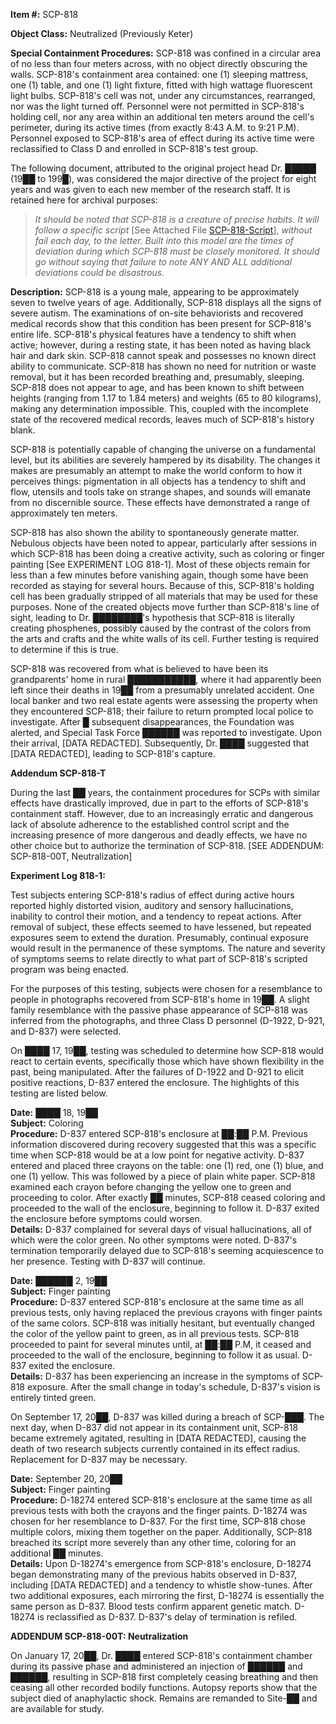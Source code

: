 **Item #:** SCP-818

**Object Class:** Neutralized (Previously Keter)

**Special Containment Procedures:** SCP-818 was confined in a circular area of no less than four meters across, with no object directly obscuring the walls. SCP-818's containment area contained: one (1) sleeping mattress, one (1) table, and one (1) light fixture, fitted with high wattage fluorescent light bulbs. SCP-818's cell was not, under any circumstances, rearranged, nor was the light turned off. Personnel were not permitted in SCP-818's holding cell, nor any area within an additional ten meters around the cell's perimeter, during its active times (from exactly 8:43 A.M. to 9:21 P.M). Personnel exposed to SCP-818's area of effect during its active time were reclassified to Class D and enrolled in SCP-818's test group.

The following document, attributed to the original project head Dr. █████ (19██ to 199█), was considered the major directive of the project for eight years and was given to each new member of the research staff. It is retained here for archival purposes:

> _It should be noted that SCP-818 is a creature of precise habits. It will follow a specific script_ \[See Attached File [SCP-818-Script](/scp-818-script)\], _without fail each day, to the letter. Built into this model are the times of deviation during which SCP-818 must be closely monitored. It should go without saying that failure to note ANY AND ALL additional deviations could be disastrous._

**Description:** SCP-818 is a young male, appearing to be approximately seven to twelve years of age. Additionally, SCP-818 displays all the signs of severe autism. The examinations of on-site behaviorists and recovered medical records show that this condition has been present for SCP-818's entire life. SCP-818's physical features have a tendency to shift when active; however, during a resting state, it has been noted as having black hair and dark skin. SCP-818 cannot speak and possesses no known direct ability to communicate. SCP-818 has shown no need for nutrition or waste removal, but it has been recorded breathing and, presumably, sleeping. SCP-818 does not appear to age, and has been known to shift between heights (ranging from 1.17 to 1.84 meters) and weights (65 to 80 kilograms), making any determination impossible. This, coupled with the incomplete state of the recovered medical records, leaves much of SCP-818's history blank.

SCP-818 is potentially capable of changing the universe on a fundamental level, but its abilities are severely hampered by its disability. The changes it makes are presumably an attempt to make the world conform to how it perceives things: pigmentation in all objects has a tendency to shift and flow, utensils and tools take on strange shapes, and sounds will emanate from no discernible source. These effects have demonstrated a range of approximately ten meters.

SCP-818 has also shown the ability to spontaneously generate matter. Nebulous objects have been noted to appear, particularly after sessions in which SCP-818 has been doing a creative activity, such as coloring or finger painting \[See EXPERIMENT LOG 818-1\]. Most of these objects remain for less than a few minutes before vanishing again, though some have been recorded as staying for several hours. Because of this, SCP-818's holding cell has been gradually stripped of all materials that may be used for these purposes. None of the created objects move further than SCP-818's line of sight, leading to Dr. ████████'s hypothesis that SCP-818 is literally creating phosphenes, possibly caused by the contrast of the colors from the arts and crafts and the white walls of its cell. Further testing is required to determine if this is true.

SCP-818 was recovered from what is believed to have been its grandparents' home in rural ███████████, where it had apparently been left since their deaths in 19██ from a presumably unrelated accident. One local banker and two real estate agents were assessing the property when they encountered SCP-818; their failure to return prompted local police to investigate. After █ subsequent disappearances, the Foundation was alerted, and Special Task Force ██████ was reported to investigate. Upon their arrival, \[DATA REDACTED\]. Subsequently, Dr. ████ suggested that \[DATA REDACTED\], leading to SCP-818's capture.

**Addendum SCP-818-T**

During the last ██ years, the containment procedures for SCPs with similar effects have drastically improved, due in part to the efforts of SCP-818's containment staff. However, due to an increasingly erratic and dangerous lack of absolute adherence to the established control script and the increasing presence of more dangerous and deadly effects, we have no other choice but to authorize the termination of SCP-818. \[SEE ADDENDUM: SCP-818-00T, Neutralization\]

**Experiment Log 818-1:**

Test subjects entering SCP-818's radius of effect during active hours reported highly distorted vision, auditory and sensory hallucinations, inability to control their motion, and a tendency to repeat actions. After removal of subject, these effects seemed to have lessened, but repeated exposures seem to extend the duration. Presumably, continual exposure would result in the permanence of these symptoms. The nature and severity of symptoms seems to relate directly to what part of SCP-818's scripted program was being enacted.

For the purposes of this testing, subjects were chosen for a resemblance to people in photographs recovered from SCP-818's home in 19██. A slight family resemblance with the passive phase appearance of SCP-818 was inferred from the photographs, and three Class D personnel (D-1922, D-921, and D-837) were selected.

On ████ 17, 19██, testing was scheduled to determine how SCP-818 would react to certain events, specifically those which have shown flexibility in the past, being manipulated. After the failures of D-1922 and D-921 to elicit positive reactions, D-837 entered the enclosure. The highlights of this testing are listed below.

**Date:** ████ 18, 19██  
**Subject:** Coloring  
**Procedure:** D-837 entered SCP-818's enclosure at ██:██ P.M. Previous information discovered during recovery suggested that this was a specific time when SCP-818 would be at a low point for negative activity. D-837 entered and placed three crayons on the table: one (1) red, one (1) blue, and one (1) yellow. This was followed by a piece of plain white paper. SCP-818 examined each crayon before changing the yellow one to green and proceeding to color. After exactly ██ minutes, SCP-818 ceased coloring and proceeded to the wall of the enclosure, beginning to follow it. D-837 exited the enclosure before symptoms could worsen.  
**Details:** D-837 complained for several days of visual hallucinations, all of which were the color green. No other symptoms were noted. D-837's termination temporarily delayed due to SCP-818's seeming acquiescence to her presence. Testing with D-837 will continue.

**Date:** ██████ 2, 19██  
**Subject:** Finger painting  
**Procedure:** D-837 entered SCP-818's enclosure at the same time as all previous tests, only having replaced the previous crayons with finger paints of the same colors. SCP-818 was initially hesitant, but eventually changed the color of the yellow paint to green, as in all previous tests. SCP-818 proceeded to paint for several minutes until, at ██:██ P.M, it ceased and proceeded to the wall of the enclosure, beginning to follow it as usual. D-837 exited the enclosure.  
**Details:** D-837 has been experiencing an increase in the symptoms of SCP-818 exposure. After the small change in today's schedule, D-837's vision is entirely tinted green.

On September 17, 20██, D-837 was killed during a breach of SCP-███. The next day, when D-837 did not appear in its containment unit, SCP-818 became extremely agitated, resulting in \[DATA REDACTED\], causing the death of two research subjects currently contained in its effect radius. Replacement for D-837 may be necessary.

**Date:** September 20, 20██  
**Subject:** Finger painting  
**Procedure:** D-18274 entered SCP-818's enclosure at the same time as all previous tests with both the crayons and the finger paints. D-18274 was chosen for her resemblance to D-837. For the first time, SCP-818 chose multiple colors, mixing them together on the paper. Additionally, SCP-818 breached its script more severely than any other time, coloring for an additional ██ minutes.  
**Details:** Upon D-18274's emergence from SCP-818's enclosure, D-18274 began demonstrating many of the previous habits observed in D-837, including \[DATA REDACTED\] and a tendency to whistle show-tunes. After two additional exposures, each mirroring the first, D-18274 is essentially the same person as D-837. Blood tests confirm apparent genetic match. D-18274 is reclassified as D-837. D-837's delay of termination is refiled.

**ADDENDUM SCP-818-00T: Neutralization**

On January 17, 20██, Dr. ████ entered SCP-818's containment chamber during its passive phase and administered an injection of ██████ and ██████, resulting in SCP-818 first completely ceasing breathing and then ceasing all other recorded bodily functions. Autopsy reports show that the subject died of anaphylactic shock. Remains are remanded to Site-██ and are available for study.